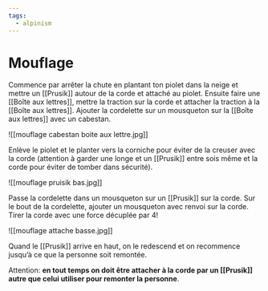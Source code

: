 ```yaml
---
tags:
  - alpinism
---
```

# Mouflage

Commence par arrêter la chute en plantant ton piolet dans la neige et mettre un [[Prusik]] autour de la corde et attaché au piolet.
Ensuite faire une [[Boîte aux lettres]],  mettre la traction sur la corde et attacher la traction à la [[Boîte aux lettres]]. Ajouter la cordelette sur un mousqueton sur la [[Boîte aux lettres]] avec un cabestan.

![[mouflage cabestan boite aux lettre.jpg]] 

Enlève le piolet et le planter vers la corniche pour éviter de la creuser avec la corde (attention à garder une longe et un [[Prusik]] entre sois même et la corde pour éviter de tomber dans sécurité).

![[mouflage pruisik bas.jpg]]

Passe la cordelette dans un mousqueton sur un [[Prusik]] sur la corde. Sur le bout de la cordelette, ajouter un mousqueton avec renvoi sur la corde. Tirer la corde avec une force décuplée par 4!

![[mouflage attache basse.jpg]]

Quand le [[Prusik]] arrive en haut, on le redescend et on recommence jusqu’à ce que la personne soit remontée.

Attention: **en tout temps on doit être attacher à la corde par un [[Prusik]] autre que celui utiliser pour remonter la personne**.
